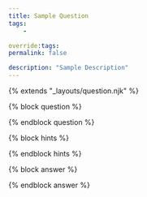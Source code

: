 ```yaml
---
title: Sample Question
tags:
    -

override:tags:
permalink: false

description: "Sample Description"
---
```

{% extends "_layouts/question.njk" %}

{% block question %}

{% endblock question %}

{% block hints %}

{% endblock hints %}

{% block answer %}

{% endblock answer %}